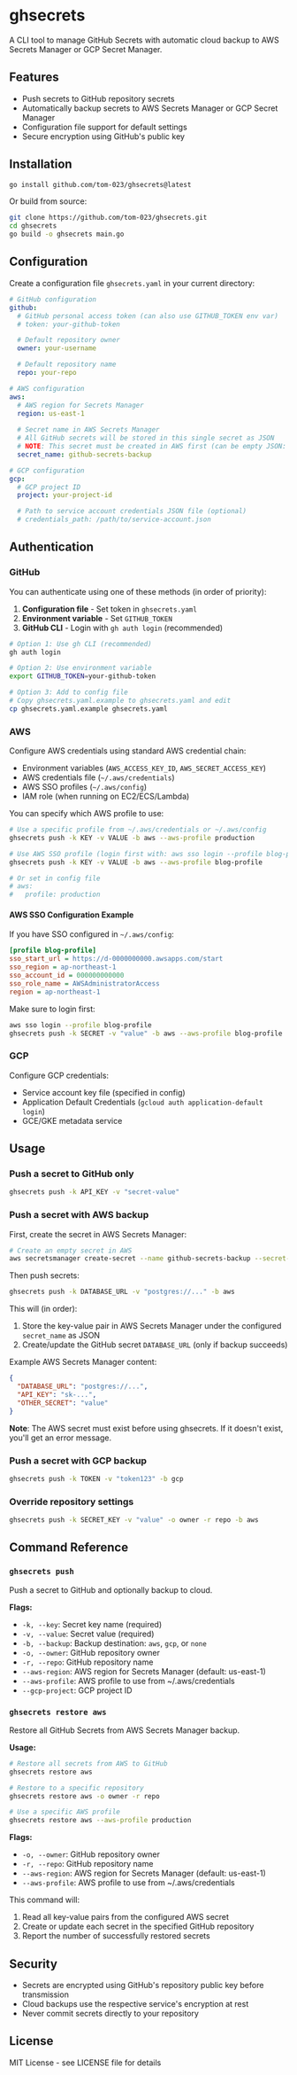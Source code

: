 # ghsecrets

A CLI tool to manage GitHub Secrets with automatic cloud backup to AWS Secrets Manager or GCP Secret Manager.

## Features

- Push secrets to GitHub repository secrets
- Automatically backup secrets to AWS Secrets Manager or GCP Secret Manager
- Configuration file support for default settings
- Secure encryption using GitHub's public key

## Installation

```bash
go install github.com/tom-023/ghsecrets@latest
```

Or build from source:

```bash
git clone https://github.com/tom-023/ghsecrets.git
cd ghsecrets
go build -o ghsecrets main.go
```

## Configuration

Create a configuration file `ghsecrets.yaml` in your current directory:

```yaml
# GitHub configuration
github:
  # GitHub personal access token (can also use GITHUB_TOKEN env var)
  # token: your-github-token

  # Default repository owner
  owner: your-username

  # Default repository name
  repo: your-repo

# AWS configuration
aws:
  # AWS region for Secrets Manager
  region: us-east-1
  
  # Secret name in AWS Secrets Manager
  # All GitHub secrets will be stored in this single secret as JSON
  # NOTE: This secret must be created in AWS first (can be empty JSON: {})
  secret_name: github-secrets-backup

# GCP configuration
gcp:
  # GCP project ID
  project: your-project-id

  # Path to service account credentials JSON file (optional)
  # credentials_path: /path/to/service-account.json
```

## Authentication

### GitHub
You can authenticate using one of these methods (in order of priority):

1. **Configuration file** - Set token in `ghsecrets.yaml`
2. **Environment variable** - Set `GITHUB_TOKEN`
3. **GitHub CLI** - Login with `gh auth login` (recommended)

```bash
# Option 1: Use gh CLI (recommended)
gh auth login

# Option 2: Use environment variable
export GITHUB_TOKEN=your-github-token

# Option 3: Add to config file
# Copy ghsecrets.yaml.example to ghsecrets.yaml and edit
cp ghsecrets.yaml.example ghsecrets.yaml
```

### AWS
Configure AWS credentials using standard AWS credential chain:
- Environment variables (`AWS_ACCESS_KEY_ID`, `AWS_SECRET_ACCESS_KEY`)
- AWS credentials file (`~/.aws/credentials`)
- AWS SSO profiles (`~/.aws/config`)
- IAM role (when running on EC2/ECS/Lambda)

You can specify which AWS profile to use:
```bash
# Use a specific profile from ~/.aws/credentials or ~/.aws/config
ghsecrets push -k KEY -v VALUE -b aws --aws-profile production

# Use AWS SSO profile (login first with: aws sso login --profile blog-profile)
ghsecrets push -k KEY -v VALUE -b aws --aws-profile blog-profile

# Or set in config file
# aws:
#   profile: production
```

#### AWS SSO Configuration Example
If you have SSO configured in `~/.aws/config`:
```ini
[profile blog-profile]
sso_start_url = https://d-0000000000.awsapps.com/start
sso_region = ap-northeast-1
sso_account_id = 000000000000
sso_role_name = AWSAdministratorAccess
region = ap-northeast-1
```

Make sure to login first:
```bash
aws sso login --profile blog-profile
ghsecrets push -k SECRET -v "value" -b aws --aws-profile blog-profile
```

### GCP
Configure GCP credentials:
- Service account key file (specified in config)
- Application Default Credentials (`gcloud auth application-default login`)
- GCE/GKE metadata service

## Usage

### Push a secret to GitHub only

```bash
ghsecrets push -k API_KEY -v "secret-value"
```

### Push a secret with AWS backup

First, create the secret in AWS Secrets Manager:
```bash
# Create an empty secret in AWS
aws secretsmanager create-secret --name github-secrets-backup --secret-string '{}'
```

Then push secrets:
```bash
ghsecrets push -k DATABASE_URL -v "postgres://..." -b aws
```

This will (in order):
1. Store the key-value pair in AWS Secrets Manager under the configured `secret_name` as JSON
2. Create/update the GitHub secret `DATABASE_URL` (only if backup succeeds)

Example AWS Secrets Manager content:
```json
{
  "DATABASE_URL": "postgres://...",
  "API_KEY": "sk-...",
  "OTHER_SECRET": "value"
}
```

**Note**: The AWS secret must exist before using ghsecrets. If it doesn't exist, you'll get an error message.

### Push a secret with GCP backup

```bash
ghsecrets push -k TOKEN -v "token123" -b gcp
```

### Override repository settings

```bash
ghsecrets push -k SECRET_KEY -v "value" -o owner -r repo -b aws
```

## Command Reference

### `ghsecrets push`

Push a secret to GitHub and optionally backup to cloud.

**Flags:**
- `-k, --key`: Secret key name (required)
- `-v, --value`: Secret value (required)
- `-b, --backup`: Backup destination: `aws`, `gcp`, or `none`
- `-o, --owner`: GitHub repository owner
- `-r, --repo`: GitHub repository name
- `--aws-region`: AWS region for Secrets Manager (default: us-east-1)
- `--aws-profile`: AWS profile to use from ~/.aws/credentials
- `--gcp-project`: GCP project ID

### `ghsecrets restore aws`

Restore all GitHub Secrets from AWS Secrets Manager backup.

**Usage:**
```bash
# Restore all secrets from AWS to GitHub
ghsecrets restore aws

# Restore to a specific repository
ghsecrets restore aws -o owner -r repo

# Use a specific AWS profile
ghsecrets restore aws --aws-profile production
```

**Flags:**
- `-o, --owner`: GitHub repository owner
- `-r, --repo`: GitHub repository name
- `--aws-region`: AWS region for Secrets Manager (default: us-east-1)
- `--aws-profile`: AWS profile to use from ~/.aws/credentials

This command will:
1. Read all key-value pairs from the configured AWS secret
2. Create or update each secret in the specified GitHub repository
3. Report the number of successfully restored secrets

## Security

- Secrets are encrypted using GitHub's repository public key before transmission
- Cloud backups use the respective service's encryption at rest
- Never commit secrets directly to your repository

## License

MIT License - see LICENSE file for details
